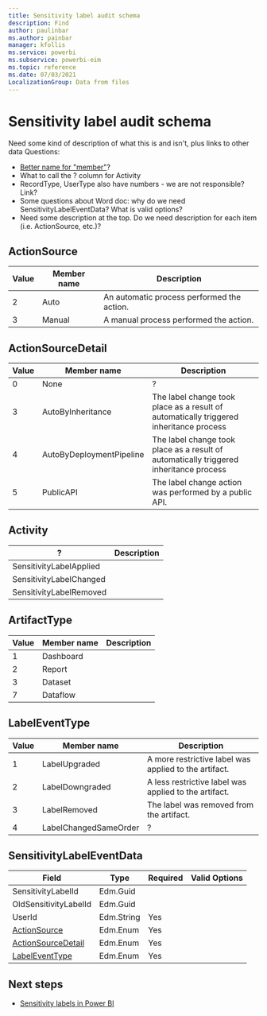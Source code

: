 ```yaml
---
title: Sensitivity label audit schema
description: Find 
author: paulinbar
ms.author: painbar
manager: kfollis
ms.service: powerbi
ms.subservice: powerbi-eim
ms.topic: reference
ms.date: 07/03/2021
LocalizationGroup: Data from files
---
```

# Sensitivity label audit schema

Need some kind of description of what this is and isn't, plus links to other data
Questions:
* [Better name for "member"](https://docs.microsoft.com/office/office-365-management-api/office-365-management-activity-api-schema#enum-auditlogrecordtype---type-edmint32)? 
* What to call the ? column for Activity
* RecordType, UserType also have numbers - we are not responsible? Link?
* Some questions about Word doc: why do we need SensitivityLabelEventData? What is valid options?
* Need some description at the top. Do we need description for each item (i.e. ActionSource, etc.)?

## ActionSource
|Value |Member name  |Description  |
|--|---------|---------|
|2|Auto|An automatic process performed the action.|
|3|Manual|A manual process performed the action.|

## ActionSourceDetail
|Value |Member name  |Description  |
|---------|---------|---------|
|0|None|?|
|3|AutoByInheritance|The label change took place as a result of automatically triggered inheritance process|
|4|AutoByDeploymentPipeline|The label change took place as a result of automatically triggered inheritance process|
|5|PublicAPI|The label change action was performed by a public API.|

## Activity
|?|Description|
|---------|---------|
|SensitivityLabelApplied||
|SensitivityLabelChanged||
|SensitivityLabelRemoved|| 


## ArtifactType
|Value |Member name  |Description  |
|---------|---------|---------|
|1|Dashboard||
|2|Report||
|3|Dataset||
|7|Dataflow||

## LabelEventType
|Value |Member name  |Description  |
|---------|---------|---------|
|1|LabelUpgraded|A more restrictive label was applied to the artifact.| 
|2|LabelDowngraded|A less restrictive label was applied to the artifact.|
|3|LabelRemoved|The label was removed from the artifact.|
|4|LabelChangedSameOrder|?|

## SensitivityLabelEventData
|Field|Type|Required|Valid Options|
|---------|---------|---------|---------|
|SensitivityLabelId|Edm.Guid||
|OldSensitivityLabelId|Edm.Guid| |
|UserId|Edm.String|Yes||
|[ActionSource](#actionsource)|Edm.Enum|Yes||
|[ActionSourceDetail](#actionsourcedetail)|Edm.Enum|Yes| |	 
|[LabelEventType](#labeleventtype)|Edm.Enum|Yes||

## Next steps
* [Sensitivity labels in Power BI](./service-security-sensitivity-label-overview.md)
